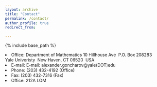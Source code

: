 ```yaml
---
layout: archive
title: "Contact"
permalink: /contact/
author_profile: true
redirect_from:

---
```


{% include base_path %}


<li>Office: Department of Mathematics  
10 Hillhouse Ave&nbsp;
P.O. Box 208283&nbsp;
Yale Univeristy&nbsp;
New Haven, CT 06520&nbsp;
USA&nbsp;
</li><li>E-mail: E-mail: alexander.goncharov@yale(DOT)edu</li><li>Phone: (203) 432-4192 (Office)</li><li>Fax: (203) 432-7316 (Fax)</li><li>Office: 212A LOM</li>
